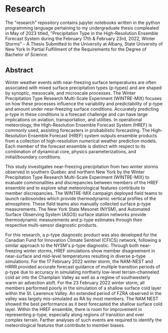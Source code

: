 # Research
The "research" repository contains jupyter notebooks written in the python programming language pertaining to my undergraduate thesis compleated in May of 2023 titled, "Precipitation Type in the High-Resolution Ensemble Forecast System during the February 17th & February 23rd, 2022, Winter Storms" - A Thesis Submitted to the University at Albany, State University of New York In Partial Fulfillment of the Requirements for the Degree of Bachelor of Science.

## Abstract
Winter weather events with near-freezing surface temperatures are often associated with mixed surface precipitation types (p-types) and are shaped by synoptic, mesoscale, and microscale processes. The Winter Precipitation Type Research Multi-Scale Experiment 
(WINTRE-MIX) focuses on how these processes influence the variability and predictability of p-type and amount under near-freezing surface conditions. Accurately predicting p-type in these conditions is a forecast challenge and can have large implications on aviation, transportation, and utilities. In operational meteorology, the High-Resolution Ensemble Forecast System (HREF) is commonly used, assisting forecasters in probabilistic forecasting. The High-Resolution Ensemble Forecast (HREF) system outputs ensemble products from a collection of high-resolution numerical weather prediction models. Each member of the forecast ensemble is distinct with respect to its combination of dynamical core, physics parameterizations, and initial/boundary conditions.

This study investigates near-freezing precipitation from two winter storms observed in southern Quebec and northern New York by the Winter Precipitation Type Research Multi-Scale Experiment (WINTRE-MIX) to evaluate commonalities and discrepancies between members of the HREF ensemble and to explore what meteorological features contribute to member discrepancies. The WINTRE-MIX campaign deployed field teams to launch radiosondes which provide thermodynamic vertical profiles of the atmosphere. These field teams also manually collected surface p-type measurements. The New York State Mesonet (NYSM), and Automated Surface Observing System (ASOS) surface station networks provide thermodynamic measurements and p-type estimates through their respective multi-sensor diagnostic products. 

For this research, a p-type diagnostic product was also developed for the Canadian Fund for Innovation Climate Sentinel (CFICS) network, following a similar approach to the NYSM's p-type diagnostic. Through both near-freezing winter storms, HREF simulations show member disagreement in near-surface and mid-level temperatures resulting in diverse p-type simulations. For the 17 February 2022 winter storm, the NAM-NEST and HRRR provided accurate forecast guidance of multiple transition periods of p-type due to accuracy in simulating northerly low-level terrain-channeled cold air into the Champlain Valley as well as a regime of southwesterly warm air advection aloft. For the 23 February 2022 winter storm, all members performed poorly in the simulation of a shallow surface cold layer within the St. Lawrence Valley. An extended period of FZRA observed in the valley was largely mis-simulated as RA by most members. The NAM NEST showed the best performance as it best forecasted the shallow surface cold layer. Within the HREF ensemble, there is room for improvement in representing p-type, especially along regions of transition and over complex terrain. Farther analyses of such events are required to identify the meteorological features that contribute to member biases. 

